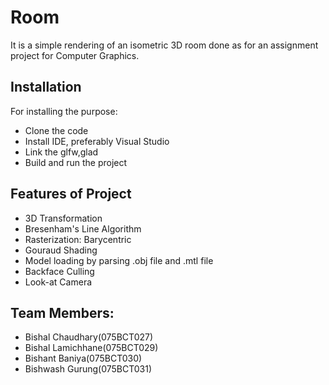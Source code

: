 # Room

It is a simple rendering of an isometric 3D room done as for an assignment project for Computer Graphics.

## Installation
For installing the purpose:
- Clone the code
- Install IDE, preferably Visual Studio
- Link the glfw,glad
- Build and run the project

## Features of Project

- 3D Transformation
- Bresenham's Line Algorithm
- Rasterization: Barycentric 
- Gouraud Shading
- Model loading by parsing .obj file and .mtl file
- Backface Culling
- Look-at Camera

## Team Members:

- Bishal Chaudhary(075BCT027)
- Bishal Lamichhane(075BCT029)
- Bishant Baniya(075BCT030)
- Bishwash Gurung(075BCT031)
